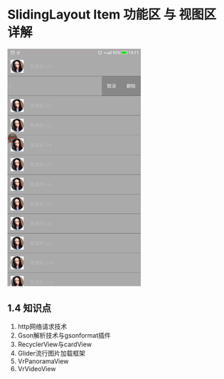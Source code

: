 # SlidingLayout  Item 功能区 与 视图区 详解
<img src="./img/img.jpg" width="300"/>

## **1.4 知识点**
1. http网络请求技术
2. Gson解析技术与gsonformat插件
3. RecyclerView与cardView
4. Glider流行图片加载框架
5. VrPanoramaView
6. VrVideoView